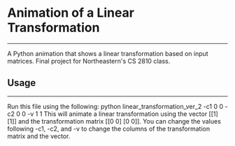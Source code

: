 # Animation of a Linear Transformation
___
A Python animation that shows a linear transformation based on input matrices. Final project for Northeastern's CS 2810 class. 

## Usage
___
Run this file using the following:
    python linear_transformation_ver_2 -c1 0 0 -c2 0 0 -v 1 1
This will animate a linear transformation using the vector [[1] [1]] and the transformation matrix [[0 0] [0 0]].
You can change the values following -c1, -c2, and -v to change the columns of the transformation matrix and the vector. 
